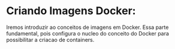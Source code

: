 # Criando Imagens Docker:
Iremos introduzir ao conceitos de imagens em Docker. Essa parte fundamental, pois configura o nucleo do conceito do Docker para possibilitar a criacao de containers.
